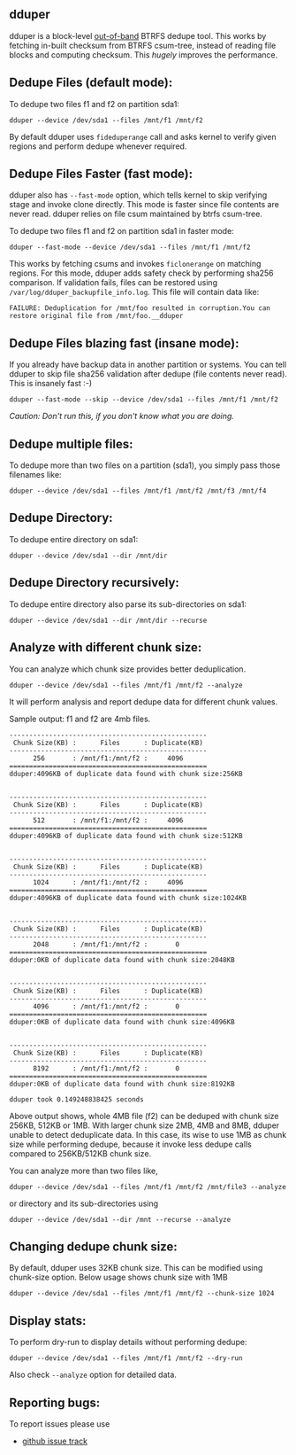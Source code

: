 dduper
------

dduper is a block-level [out-of-band](https://btrfs.wiki.kernel.org/index.php/Deduplication#Out_of_band_.2F_batch_deduplication) BTRFS dedupe tool. This works by
fetching in-built checksum from BTRFS csum-tree, instead of reading file blocks
and computing checksum. This *hugely* improves the performance.

Dedupe Files (default mode):
----------------------------

To dedupe two files f1 and f2 on partition sda1:

`dduper --device /dev/sda1 --files /mnt/f1 /mnt/f2`

By default dduper uses `fideduperange` call and asks kernel to verify
given regions and perform dedupe whenever required.

Dedupe Files Faster (fast mode):
--------------------------------
dduper also has `--fast-mode` option, which tells kernel to skip verifying
stage and invoke clone directly. This mode is faster since file contents
are never read. dduper relies on file csum maintained by btrfs csum-tree.

To dedupe two files f1 and f2 on partition sda1 in faster mode:

`dduper --fast-mode --device /dev/sda1 --files /mnt/f1 /mnt/f2`

This works by fetching csums and invokes `ficlonerange` on matching regions.
For this mode, dduper adds safety check by performing sha256 comparison.
If validation fails, files can be restored using `/var/log/dduper_backupfile_info.log`.
This file will contain data like:

`
FAILURE: Deduplication for /mnt/foo resulted in corruption.You can restore original file from /mnt/foo.__dduper
`

Dedupe Files blazing fast (insane mode):
----------------------------------------

If you already have backup data in another partition or systems. You can
tell dduper to skip file sha256 validation after dedupe (file contents never read).
This is insanely fast :-)

`dduper --fast-mode --skip --device /dev/sda1 --files /mnt/f1 /mnt/f2`

*Caution: Don't run this, if you don't know what you are doing.*

Dedupe multiple files:
----------------------

To dedupe more than two files on a partition (sda1), you simply pass
those filenames like:

`dduper --device /dev/sda1 --files /mnt/f1 /mnt/f2 /mnt/f3 /mnt/f4`

Dedupe Directory:
-----------------

To dedupe entire directory on sda1:

`dduper --device /dev/sda1 --dir /mnt/dir`

Dedupe Directory recursively:
-----------------------------

To dedupe entire directory also parse its sub-directories on sda1:

`dduper --device /dev/sda1 --dir /mnt/dir --recurse `


Analyze with different chunk size:
----------------------------------
You can analyze which chunk size provides better deduplication.

`dduper --device /dev/sda1 --files /mnt/f1 /mnt/f2 --analyze`

It will perform analysis and report dedupe data for different chunk values.

Sample output: f1 and f2 are 4mb files.

```
--------------------------------------------------
 Chunk Size(KB) :      Files      : Duplicate(KB) 
--------------------------------------------------
      256       : /mnt/f1:/mnt/f2 :     4096      
==================================================
dduper:4096KB of duplicate data found with chunk size:256KB 


--------------------------------------------------
 Chunk Size(KB) :      Files      : Duplicate(KB) 
--------------------------------------------------
      512       : /mnt/f1:/mnt/f2 :     4096      
==================================================
dduper:4096KB of duplicate data found with chunk size:512KB 


--------------------------------------------------
 Chunk Size(KB) :      Files      : Duplicate(KB) 
--------------------------------------------------
      1024      : /mnt/f1:/mnt/f2 :     4096      
==================================================
dduper:4096KB of duplicate data found with chunk size:1024KB 


--------------------------------------------------
 Chunk Size(KB) :      Files      : Duplicate(KB) 
--------------------------------------------------
      2048      : /mnt/f1:/mnt/f2 :       0       
==================================================
dduper:0KB of duplicate data found with chunk size:2048KB 


--------------------------------------------------
 Chunk Size(KB) :      Files      : Duplicate(KB) 
--------------------------------------------------
      4096      : /mnt/f1:/mnt/f2 :       0       
==================================================
dduper:0KB of duplicate data found with chunk size:4096KB 


--------------------------------------------------
 Chunk Size(KB) :      Files      : Duplicate(KB) 
--------------------------------------------------
      8192      : /mnt/f1:/mnt/f2 :       0       
==================================================
dduper:0KB of duplicate data found with chunk size:8192KB 

dduper took 0.149248838425 seconds
```

Above output shows, whole 4MB file (f2) can be deduped with chunk size 256KB, 512KB or 1MB.
With larger chunk size 2MB, 4MB and 8MB, dduper unable to detect deduplicate data. In this
case, its wise to use 1MB as chunk size while performing dedupe, because it invoke less
dedupe calls compared to 256KB/512KB chunk size.

You can analyze more than two files like,

`dduper --device /dev/sda1 --files /mnt/f1 /mnt/f2 /mnt/file3 --analyze`

or directory and its sub-directories using

`dduper --device /dev/sda1 --dir /mnt --recurse --analyze`

Changing dedupe chunk size:
---------------------------

By default, dduper uses 32KB chunk size. This can be modified using chunk-size
option. Below usage shows chunk size with 1MB

`dduper --device /dev/sda1 --files /mnt/f1 /mnt/f2 --chunk-size 1024`

Display stats:
-------------

To perform dry-run to display details without performing dedupe:

`dduper --device /dev/sda1 --files /mnt/f1 /mnt/f2 --dry-run`

Also check `--analyze` option for detailed data.


Reporting bugs:
--------------

To report issues please use

- [github issue track](https://github.com/kdave/btrfs-progs/issues)
